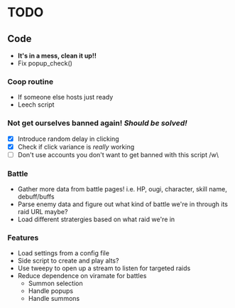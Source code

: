 # TODO
## Code
* **It's in a mess, clean it up!!**
* Fix popup_check()
### Coop routine
* If someone else hosts just ready
* Leech script
### Not get ourselves banned again! _Should be solved!_
- [x] Introduce random delay in clicking
- [x] Check if click variance is *really* working
- [ ] Don't use accounts you don't want to get banned with this script /w\
### Battle
* Gather more data from battle pages! i.e. HP, ougi, character, skill name, debuff/buffs
* Parse enemy data and figure out what kind of battle we're in through its raid URL maybe?
* Load different stratergies based on what raid we're in
### Features
* Load settings from a config file
* Side script to create and play alts?
* Use tweepy to open up a stream to listen for targeted raids
* Reduce dependence on viramate for battles
  * Summon selection
  * Handle popups
  * Handle summons
